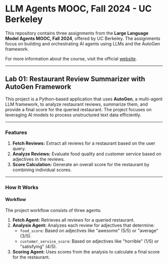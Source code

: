 # LLM Agents MOOC, Fall 2024 - UC Berkeley

This repository contains three assignments from the **Large Language Model Agents MOOC, Fall 2024**, offered by UC Berkeley. The assignments focus on building and orchestrating AI agents using LLMs and the AutoGen framework.

For more information about the course, visit the official [ website](https://llmagents-learning.org/f24).

---

## Lab 01: Restaurant Review Summarizer with AutoGen Framework

This project is a Python-based application that uses **AutoGen**, a multi-agent LLM framework, to analyze restaurant reviews, summarize them, and provide a final score for the queried restaurant. The project focuses on leveraging AI models to process unstructured text data efficiently.

---

### Features

1. **Fetch Reviews:** Extract all reviews for a restaurant based on the user query.
2. **Analyze Reviews:** Evaluate food quality and customer service based on adjectives in the reviews.
3. **Score Calculation:** Generate an overall score for the restaurant by combining individual scores.

---

### How It Works

#### Workflow
The project workflow consists of three agents:
1. **Fetch Agent:** Retrieves all reviews for a queried restaurant.
2. **Analysis Agent:** Analyzes each review for adjectives that determine:
   - `food_score`: Based on adjectives like "awesome" (5/5) or "average" (3/5).
   - `customer_service_score`: Based on adjectives like "horrible" (1/5) or "satisfying" (4/5).
3. **Scoring Agent:** Uses scores from the analysis to calculate a final score for the restaurant.



